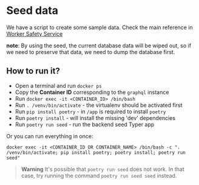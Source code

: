 # Seed data

We have a script to create some sample data. Check the main reference in
[Worker Safety Service](https://github.com/urbint/worker-safety-service#seed-sample-data)

**note**: By using the seed, the current database data will be wiped out, so if
we need to preserve that data, we need to dump the database first.

## How to run it?

- Open a terminal and run `docker ps`
- Copy the **Container ID** corresponding to the `graphql` instance
- Run `docker exec -it <CONTAINER_ID> /bin/bash`
- Run `. /venv/bin/activate` - the virtualenv should be activated first
- Run `pip install poetry` - in `/app` is required to install `poetry`
- Run `poetry install` - will install the missing 'dev' dependencies
- Run `poetry run seed` - run the backend seed Typer app

Or you can run everything in once:

`docker exec -it <CONTAINER_ID OR CONTAINER_NAME> /bin/bash -c ". /venv/bin/activate; pip install poetry; poetry install; poetry run seed"`

> **Warning** It's possible that `poetry run seed` does not work. In that case,
> try running the command `poetry run seed seed` instead.
